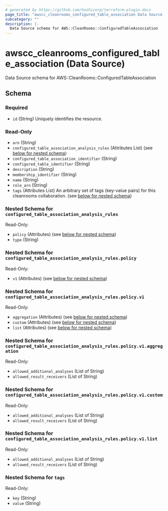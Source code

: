 ```yaml
---
# generated by https://github.com/hashicorp/terraform-plugin-docs
page_title: "awscc_cleanrooms_configured_table_association Data Source - terraform-provider-awscc"
subcategory: ""
description: |-
  Data Source schema for AWS::CleanRooms::ConfiguredTableAssociation
---
```


# awscc_cleanrooms_configured_table_association (Data Source)

Data Source schema for AWS::CleanRooms::ConfiguredTableAssociation



<!-- schema generated by tfplugindocs -->
## Schema

### Required

- `id` (String) Uniquely identifies the resource.

### Read-Only

- `arn` (String)
- `configured_table_association_analysis_rules` (Attributes List) (see [below for nested schema](#nestedatt--configured_table_association_analysis_rules))
- `configured_table_association_identifier` (String)
- `configured_table_identifier` (String)
- `description` (String)
- `membership_identifier` (String)
- `name` (String)
- `role_arn` (String)
- `tags` (Attributes List) An arbitrary set of tags (key-value pairs) for this cleanrooms collaboration. (see [below for nested schema](#nestedatt--tags))

<a id="nestedatt--configured_table_association_analysis_rules"></a>
### Nested Schema for `configured_table_association_analysis_rules`

Read-Only:

- `policy` (Attributes) (see [below for nested schema](#nestedatt--configured_table_association_analysis_rules--policy))
- `type` (String)

<a id="nestedatt--configured_table_association_analysis_rules--policy"></a>
### Nested Schema for `configured_table_association_analysis_rules.policy`

Read-Only:

- `v1` (Attributes) (see [below for nested schema](#nestedatt--configured_table_association_analysis_rules--policy--v1))

<a id="nestedatt--configured_table_association_analysis_rules--policy--v1"></a>
### Nested Schema for `configured_table_association_analysis_rules.policy.v1`

Read-Only:

- `aggregation` (Attributes) (see [below for nested schema](#nestedatt--configured_table_association_analysis_rules--policy--v1--aggregation))
- `custom` (Attributes) (see [below for nested schema](#nestedatt--configured_table_association_analysis_rules--policy--v1--custom))
- `list` (Attributes) (see [below for nested schema](#nestedatt--configured_table_association_analysis_rules--policy--v1--list))

<a id="nestedatt--configured_table_association_analysis_rules--policy--v1--aggregation"></a>
### Nested Schema for `configured_table_association_analysis_rules.policy.v1.aggregation`

Read-Only:

- `allowed_additional_analyses` (List of String)
- `allowed_result_receivers` (List of String)


<a id="nestedatt--configured_table_association_analysis_rules--policy--v1--custom"></a>
### Nested Schema for `configured_table_association_analysis_rules.policy.v1.custom`

Read-Only:

- `allowed_additional_analyses` (List of String)
- `allowed_result_receivers` (List of String)


<a id="nestedatt--configured_table_association_analysis_rules--policy--v1--list"></a>
### Nested Schema for `configured_table_association_analysis_rules.policy.v1.list`

Read-Only:

- `allowed_additional_analyses` (List of String)
- `allowed_result_receivers` (List of String)





<a id="nestedatt--tags"></a>
### Nested Schema for `tags`

Read-Only:

- `key` (String)
- `value` (String)
